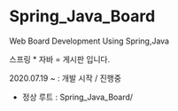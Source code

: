 # Spring_Java_Board
Web Board Development Using Spring,Java 

 스프링 * 자바 = 게시판 입니다.

2020.07.19 ~ : 개발 시작 / 진행중
- 정상 루트 : Spring_Java_Board/ 
